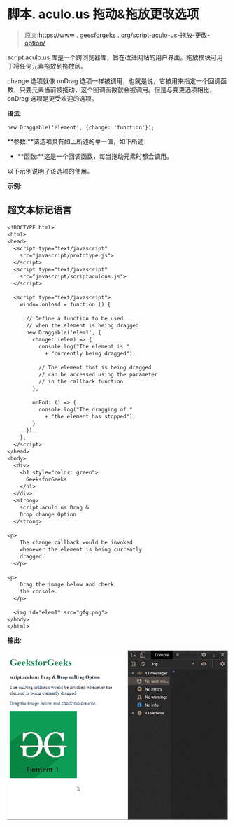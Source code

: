 # 脚本. aculo.us 拖动&拖放更改选项

> 原文:[https://www . geesforgeks . org/script-aculo-us-拖放-更改-option/](https://www.geeksforgeeks.org/script-aculo-us-drag-drop-change-option/)

script.aculo.us 库是一个跨浏览器库，旨在改进网站的用户界面。拖放模块可用于将任何元素拖放到拖放区。

change 选项就像 onDrag 选项一样被调用，也就是说，它被用来指定一个回调函数，只要元素当前被拖动，这个回调函数就会被调用。但是与变更选项相比，onDrag 选项是更受欢迎的选项。

**语法:**

```
new Draggable('element', {change: 'function'});
```

**参数:**该选项具有如上所述的单一值，如下所述:

*   **函数:**这是一个回调函数，每当拖动元素时都会调用。

以下示例说明了该选项的使用。

**示例:**

## 超文本标记语言

```
<!DOCTYPE html> 
<html> 
<head> 
  <script type="text/javascript" 
    src="javascript/prototype.js"> 
  </script> 
  <script type="text/javascript"
    src="javascript/scriptaculous.js"> 
  </script> 

  <script type="text/javascript"> 
    window.onload = function () { 

      // Define a function to be used 
      // when the element is being dragged 
      new Draggable('elem1', { 
        change: (elem) => { 
          console.log("The element is " 
            + "currently being dragged"); 

          // The element that is being dragged 
          // can be accessed using the parameter 
          // in the callback function 
        }, 

        onEnd: () => { 
          console.log("The dragging of " 
            + "the element has stopped"); 
        } 
      }); 
    }; 
  </script> 
</head> 
<body> 
  <div> 
    <h1 style="color: green"> 
      GeeksforGeeks 
    </h1> 
  </div> 
  <strong> 
    script.aculo.us Drag & 
    Drop change Option 
  </strong> 

<p> 
    The change callback would be invoked 
    whenever the element is being currently 
    dragged. 
  </p>

<p> 
    Drag the image below and check 
    the console. 
  </p>

  <img id="elem1" src="gfg.png"> 
</body> 
</html>
```

**输出:**

![](img/c3c7553ac7d0eb2d870abc1e40e796bf.png)